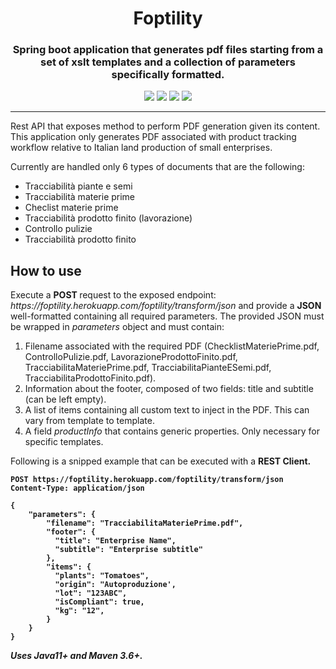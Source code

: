 <h1 align="center"> Foptility </h1>
<h3 align="center"> Spring boot application that generates pdf files starting from a set of xslt templates and a collection of parameters specifically formatted. </h3>

<p align="center" >
  <img src="https://img.shields.io/badge/Java-ED8B00?style=for-the-badge&logo=java&logoColor=white" />
  <img src="https://img.shields.io/badge/apache_maven-C71A36?style=for-the-badge&logo=apachemaven&logoColor=white" />
  <img src="https://img.shields.io/badge/Apache%20FOP-FF3399?style=for-the-badge&logo=Apache&logoColor=white" />
  <img src="https://img.shields.io/badge/Spring-6DB33F?style=for-the-badge&logo=spring&logoColor=white" />
  
</p>

---

Rest API that exposes method to perform PDF generation given its content. This application only generates PDF associated with product tracking workflow relative to Italian land production of small enterprises. 

Currently are handled only 6 types of documents that are the following:

<ul>
  <li>Tracciabilità piante e semi</li>
  <li>Tracciabilità materie prime</li>
  <li>Checlist materie prime</li>
  <li>Tracciabilità prodotto finito (lavorazione)</li>
  <li>Controllo pulizie</li>
  <li>Tracciabilità prodotto finito</li>
</ul>

<h2> How to use</h2>
Execute a <strong> POST </strong> request to the exposed endpoint: <i> https://foptility.herokuapp.com/foptility/transform/json</i> and provide a <strong>JSON</strong> well-formatted containing all required parameters.
The provided JSON must be wrapped in <i>parameters</i> object and must contain:
<ol>
  <li>Filename associated with the required PDF (ChecklistMateriePrime.pdf, ControlloPulizie.pdf, LavorazioneProdottoFinito.pdf, TracciabilitaMateriePrime.pdf, TracciabilitaPianteESemi.pdf, TracciabilitaProdottoFinito.pdf).</li>
  <li>Information about the footer, composed of two fields: title and subtitle (can be left empty).</li>
  <li>A list of items containing all custom text to inject in the PDF. This can vary from template to template.</li>
  <li>A field <i>productInfo</i> that contains generic properties. Only necessary for specific templates.</li>
</ol>

Following is a snipped example that can be executed with a <strong>REST Client<strong>.

```
POST https://foptility.herokuapp.com/foptility/transform/json
Content-Type: application/json

{
    "parameters": {
        "filename": "TracciabilitaMateriePrime.pdf",
        "footer": {
          "title": "Enterprise Name",
          "subtitle": "Enterprise subtitle"
        },
        "items": {
          "plants": "Tomatoes",
          "origin": "Autoproduzione',
          "lot": "123ABC",
          "isCompliant": true,
          "kg": "12",
        }
    }
}
```
<i> Uses Java11+ and Maven 3.6+.</i> 
